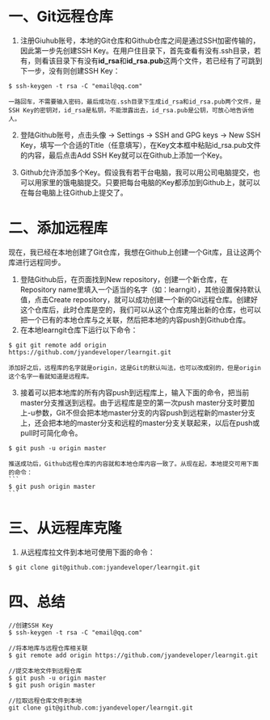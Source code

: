 # 一、Git远程仓库
1. 注册Giuhub账号，本地的Git仓库和Github仓库之间是通过SSH加密传输的，因此第一步先创建SSH Key。在用户住目录下，首先查看有没有.ssh目录，若有，则看该目录下有没有**id_rsa**和**id_rsa.pub**这两个文件，若已经有了可跳到下一步，没有则创建SSH Key：
```
$ ssh-keygen -t rsa -C "email@qq.com"
``` 

	一路回车，不需要输入密码，最后成功在.ssh目录下生成id_rsa和id_rsa.pub两个文件，是SSH Key的密钥对，id_rsa是私钥，不能泄露出去，id_rsa.pub是公钥，可放心地告诉他人。

2. 登陆Github账号，点击头像 -> Settings -> SSH and GPG keys -> New SSH Key，填写一个合适的Title（任意填写），在Key文本框中粘贴id_rsa.pub文件的内容，最后点击Add SSH Key就可以在Github上添加一个Key。

3. Github允许添加多个Key。假设我有若干台电脑，我可以用公司电脑提交，也可以用家里的饿电脑提交。只要把每台电脑的Key都添加到Github上，就可以在每台电脑上往Github上提交了。

# 二、添加远程库
现在，我已经在本地创建了Git仓库，我想在Github上创建一个Git库，且让这两个库进行远程同步。

1. 登陆Github后，在页面找到New repository，创建一个新仓库，在Repository name里填入一个适当的名字（如：learngit），其他设置保持默认值，点击Create repository，就可以成功创建一个新的Git远程仓库。创建好这个仓库后，此时仓库是空的，我们可以从这个仓库克隆出新的仓库，也可以把一个已有的本地仓库与之关联，然后把本地的内容push到Github仓库。</br>
2. 在本地learngit仓库下运行以下命令：
```
$ git git remote add origin https://github.com/jyandeveloper/learngit.git
``` 
	
	添加好之后，远程库的名字就是origin，这是Git的默认叫法，也可以改成别的，但是origin这个名字一看就知道是远程库。

3. 接着可以把本地库的所有内容push到远程库上，输入下面的命令，把当前master分支推送到远程。由于远程库是空的第一次push master分支时要加上-u参数，Git不但会把本地master分支的内容push到远程新的master分支上，还会把本地的master分支和远程的master分支关联起来，以后在push或pull时可简化命令。
```
$ git push -u origin master
```

	推送成功后，Github远程仓库的内容就和本地仓库内容一致了。从现在起，本地提交可用下面的命令：
	```
	$ git push origin master
	```

# 三、从远程库克隆
1. 从远程库拉文件到本地可使用下面的命令：
```
$ git clone git@github.com:jyandeveloper/learngit.git
```

# 四、总结
```
//创建SSH Key
$ ssh-keygen -t rsa -C "email@qq.com"

//将本地库与远程仓库相关联
$ git remote add origin https://github.com/jyandeveloper/learngit.git

//提交本地文件到远程仓库
$ git push -u origin master
$ git push origin master

//拉取远程仓库文件到本地
git clone git@github.com:jyandeveloper/learngit.git
```